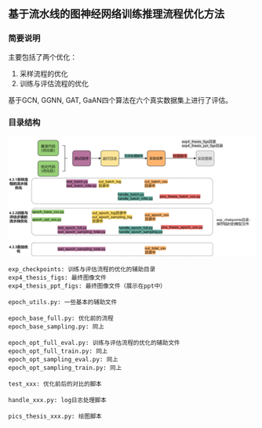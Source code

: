 ## 基于流水线的图神经网络训练推理流程优化方法

### 简要说明

主要包括了两个优化：
1. 采样流程的优化
2. 训练与评估流程的优化

基于GCN, GGNN, GAT, GaAN四个算法在六个真实数据集上进行了评估。

### 目录结构

![](../../tools/文件关系图_sec4_time.png)

```
exp_checkpoints: 训练与评估流程的优化的辅助目录
exp4_thesis_figs: 最终图像文件
exp4_thesis_ppt_figs: 最终图像文件（展示在ppt中）

epoch_utils.py: 一些基本的辅助文件

epoch_base_full.py: 优化前的流程
epoch_base_sampling.py: 同上

epoch_opt_full_eval.py: 训练与评估流程的优化的辅助文件
epoch_opt_full_train.py: 同上
epoch_opt_sampling_eval.py: 同上
epoch_opt_sampling_train.py: 同上

test_xxx: 优化前后的对比的脚本

handle_xxx.py: log日志处理脚本

pics_thesis_xxx.py: 绘图脚本
```
